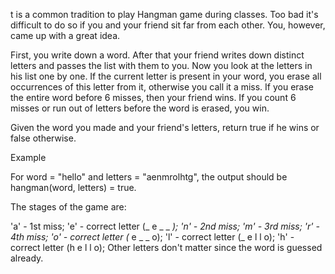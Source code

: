 t is a common tradition to play Hangman game during classes. Too bad it's difficult to do so if you and your friend sit far from each other. 
You, however, came up with a great idea.

First, you write down a word. After that your friend writes down distinct letters and passes the list with them to you.
Now you look at the letters in his list one by one. If the current letter is present in your word, 
you erase all occurrences of this letter from it, otherwise you call it a miss. If you erase the entire word before 6 misses,
then your friend wins. If you count 6 misses or run out of letters before the word is erased, you win.

Given the word you made and your friend's letters, return true if he wins or false otherwise.

Example

For word = "hello" and letters = "aenmrolhtg", the output should be
hangman(word, letters) = true.

The stages of the game are:

'a' - 1st miss;
'e' - correct letter (_ e _ _ _);
'n' - 2nd miss;
'm' - 3rd miss;
'r' - 4th miss;
'o' - correct letter (_ e _ _ o);
'l' - correct letter (_ e l l o);
'h' - correct letter (h e l l o);
Other letters don't matter since the word is guessed already.
